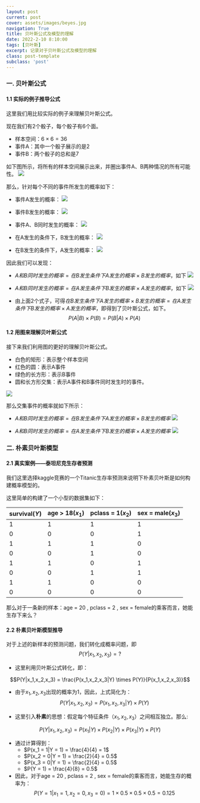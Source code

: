 ```yaml
---
layout: post
current: post
cover: assets/images/beyes.jpg
navigation: True
title: 贝叶斯公式及模型的理解
date: 2022-2-10 8:10:00
tags: [贝叶斯]
excerpt: 记录对于贝叶斯公式及模型的理解
class: post-template
subclass: 'post'
---
```



### 一. 贝叶斯公式
#### 1.1 实际的例子推导公式
这里我们用比较实际的例子来理解贝叶斯公式。

现在我们有2个骰子，每个骰子有6个面。
* 样本空间：$6\times6 = 36$
* 事件A：其中一个骰子展示的是2
* 事件B：两个骰子的总和是7

如下图所示，将所有的样本空间展示出来，并圈出事件A、B两种情况的所有可能性。
![](/pic_1/1.png)

那么，针对每个不同的事件所发生的概率如下：

* 事件A发生的概率：
![](/pic_1/2.png)

* 事件B发生的概率：
![](/pic_1/3.png)

* 事件A、B同时发生的概率：
![](/pic_1/4.png)

* 在A发生的条件下，B发生的概率：
![](/pic_1/5.png)

* 在B发生的条件下，A发生的概率：
![](/pic_1/6.png)

因此我们可以发现：

* $A和B同时发生的概率 = 在B发生条件下A发生的概率 \times B发生的概率$，如下
![](/pic_1/7.png)

* $A和B同时发生的概率 = 在A发生条件下B发生的概率 \times A发生的概率$，如下
![](/pic_1/8.png)

* 由上面2个式子，可得$在B发生条件下A发生的概率 \times B发生的概率 = 在A发生条件下B发生的概率 \times A发生的概率$，即得到了贝叶斯公式，如下。
$$P(A|B)\times P(B) = P(B|A)\times P(A)$$

#### 1.2 用图来理解贝叶斯公式
接下来我们利用图的更好的理解贝叶斯公式。

* 白色的矩形：表示整个样本空间
* 红色的圆：表示A事件
* 绿色的长方形：表示B事件
* 圆和长方形交集：表示A事件和B事件同时发生时的事件。

![](/pic_1/9.png)

那么交集事件的概率就如下所示：

* $A和B同时发生的概率 = 在B发生条件下A发生的概率 \times B发生的概率$
![](/pic_1/10.png)

* $A和B同时发生的概率 = 在A发生条件下B发生的概率 \times A发生的概率$
![](/pic_1/11.png)

### 二. 朴素贝叶斯模型
#### 2.1 真实案例——泰坦尼克生存者预测
我们这里选择kaggle竞赛的一个Titanic生存率预测来说明下朴素贝叶斯是如何构建概率模型的。

这里简单的构建了一个小型的数据集如下：


|  survival($Y$)   | age > 18($x_1$) |  pclass = 1($x_2$) | sex = male($x_3$) |
|  ----  | ----  | ---- |----|
|  1 | 1 | 1 | 1|
| 0  | 0 | 0| 1|
| 1  | 1 |1| 0|
| 0  | 0 | 1 | 0|
| 1  | 1 |0| 1|
| 0  | 0 |1| 1|
| 1  | 1 |0| 0|
| 0  | 0 |0| 0|

那么对于一条新的样本：age = 20 , pclass = 2 , sex = female的乘客而言，她能生存下来么？

#### 2.2 朴素贝叶斯模型推导

对于上述的新样本的预测问题，我们转化成概率问题，即
$$P(Y|x_1,x_2,x_3) = ?$$

* 这里利用贝叶斯公式转化，即：

$$P(Y|x_1,x_2,x_3) = \frac{P(x_1,x_2,x_3|Y) \times P(Y)}{P(x_1,x_2,x_3)}$$

* 由于$x_1,x_2,x_3$出现的概率为1，因此，上式简化为：
$$P(Y|x_1,x_2,x_3) = P(x_1,x_2,x_3|Y) \times P(Y)$$

* 这里引入**朴素**的思想：假定每个特征条件（$x_1,x_2,x_3$）之间相互独立。那么:

$$P(Y|x_1,x_2,x_3) = P(x_1|Y) \times P(x_2|Y) \times P(x_3|Y) \times P(Y)$$

* 通过计算得到：
  * $P(x_1 = 1|Y = 1) = \frac{4}{4} = 1$
  * $P(x_2 = 0|Y = 1) = \frac{2}{4} = 0.5$
  * $P(x_3 = 0|Y = 1) = \frac{2}{4} = 0.5$
  * $P(Y = 1) = \frac{4}{8} = 0.5$
* 因此，对于age = 20 , pclass = 2 , sex = female的乘客而言，她能生存的概率为：
$$P(Y = 1|x_1 = 1,x_2 = 0,x_3 = 0) = 1 \times 0.5 \times 0.5\times 0.5 = 0.125 $$

